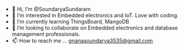 - 👋 Hi, I’m @SoundaryaSundaram
- 👀 I’m interested in Embedded electronics and IoT. Love with coding.
- 🌱 I’m currently learning ThingsBoard, MangoDB
- 💞️ I’m looking to collaborate on Embedded electronics and database management professionals.
- 📫 How to reach me ... gnanasoundarya3535@gmail.com

<!---
SoundaryaSundar/SoundaryaSundar is a ✨ special ✨ repository because its `README.md` (this file) appears on your GitHub profile.
You can click the Preview link to take a look at your changes.
--->

